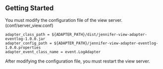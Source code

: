 ## Getting Started

You must modify the configuration file of the view server. (conf/server_view.conf)
```
adapter_class_path = ${ADAPTER_PATH}/dist/jennifer-view-adapter-eventlog-1.0.0.jar
adapter_config_path = ${ADAPTER_PATH}/jennifer-view-adapter-eventlog-1.0.0.properties
adapter_event_class_name = event.LogAdapter
```

After modifying the configuration file, you must restart the view server.
